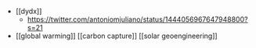 - [[dydx]]
    - https://twitter.com/antoniomjuliano/status/1444056967647948800?s=21
- [[global warming]] [[carbon capture]] [[solar geoengineering]]
